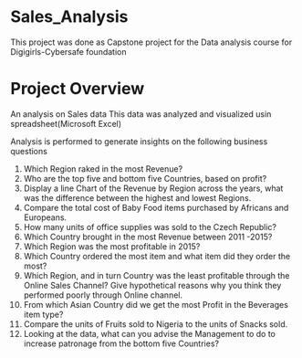 # Sales_Analysis

This project was done as Capstone project for the Data analysis course for Digigirls-Cybersafe foundation

# Project Overview
An analysis on Sales data
This data was analyzed and visualized usin spreadsheet(Microsoft Excel)

Analysis is performed to generate insights on the following business questions

1. Which Region raked in the most Revenue?
2. Who are the top five and bottom five Countries, based on profit?
3. Display a line Chart of the Revenue by Region across the years, what was the
difference between the highest and lowest Regions.
4. Compare the total cost of Baby Food items purchased by Africans and
Europeans.
5. How many units of office supplies was sold to the Czech Republic?
6. Which Country brought in the most Revenue between 2011 -2015?
7. Which Region was the most profitable in 2015?
8. Which Country ordered the most item and what item did they order the most?
9. Which Region, and in turn Country was the least profitable through the Online
Sales Channel? Give hypothetical reasons why you think they performed poorly
through Online channel.
10. From which Asian Country did we get the most Profit in the Beverages item
type?
11. Compare the units of Fruits sold to Nigeria to the units of Snacks sold.
12. Looking at the data, what can you advise the Management to do to increase
patronage from the bottom five Countries?
